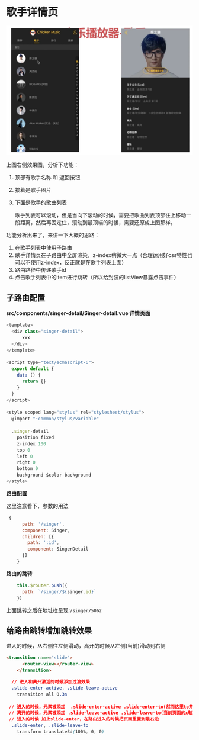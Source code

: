 # 歌手详情页

![](/assets/musicapp/歌手页和歌手详情页面.png)

上图右侧效果图，分析下功能：

1. 顶部有歌手名称 和 返回按钮
2. 接着是歌手图片
3. 下面是歌手的歌曲列表
    
    歌手列表可以滚动，但是当向下滚动的时候，需要把歌曲列表顶部往上移动一段距离，然后再固定住，滚动到最顶端的时候，需要还原成上图那样。
    
功能分析出来了，来讲一下大概的思路：

1. 在歌手列表中使用子路由
2. 歌手详情页在子路由中全屏渲染，z-index稍微大一点（合理运用好css特性也可以不使用z-index，反正就是在歌手列表上面）
3. 路由路径中传递歌手id
4. 点击歌手列表中的item进行跳转（所以给封装的listView暴露点击事件）

## 子路由配置

**src/components/singer-detail/Singer-detail.vue 详情页面**
```javascript
<template>
  <div class="singer-detail">
      xxx
  </div>
</template>

<script type="text/ecmascript-6">
  export default {
    data () {
      return {}
    }
  }
</script>

<style scoped lang="stylus" rel="stylesheet/stylus">
  @import "~common/stylus/variable"

  .singer-detail
    position fixed
    z-index 100
    top 0
    left 0
    right 0
    bottom 0
    background $color-background
</style>
```

**路由配置**

这里注意看下，参数的用法
```javascript
 {
      path: '/singer',
      component: Singer,
      children: [{
        path: ':id',
        component: SingerDetail
      }]
    }
```

**路由的跳转**
```javascript
    this.$router.push({
      path: `/singer/${singer.id}`
    })
```

上面跳转之后在地址栏呈现:`/singer/5062`

## 给路由跳转增加跳转效果

进入的时候，从右侧往左侧滑动，离开的时候从左侧(当前)滑动到右侧
```html
<transition name="slide">
      <router-view></router-view>
    </transition>
```
```css
  // 进入和离开激活的时候添加过渡效果
  .slide-enter-active, .slide-leave-active
    transition all 0.3s

 // 进入的时候，元素被添加  .slide-enter-active .slide-enter-to(然而这里to并没有添加任何效果)
 // 离开的时候，元素被添加 .slide-leave-active .slide-leave-to(当前页面的x轴就是0，过度到100%，再加上0.3的过度时间就有效果了）
 // 进入的时候 加上slide-enter，在路由进入的时候把页面重置到最右边
  .slide-enter, .slide-leave-to
    transform translate3d(100%, 0, 0)
```